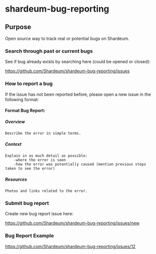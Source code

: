 # shardeum-bug-reporting

## Purpose

Open source way to track real or potential bugs on Shardeum.

### Search through past or current bugs

See if bug already exists by searching here (could be opened or closed): 

https://github.com/Shardeum/shardeum-bug-reporting/issues

### How to report a bug

If the issue has not been reported before, please open a new issue in the following format:

#### Format Bug Report:

##### Overview

    Describe the error in simple terms. 

##### Context 

    Explain in as much detail as possible:
        -where the error is seen
        -how the error was potentially caused (mention previous steps taken to see the error)

##### Resources

    Photos and links related to the error.

### Submit bug report 

Create new bug report issue here:

https://github.com/Shardeum/shardeum-bug-reporting/issues/new

### Bug Report Example

https://github.com/Shardeum/shardeum-bug-reporting/issues/12
